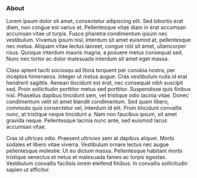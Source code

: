 ### About

Lorem ipsum dolor sit amet, consectetur adipiscing elit. Sed lobortis erat diam, non congue est varius et. Pellentesque vitae diam in erat accumsan accumsan vitae ut turpis. Fusce pharetra condimentum ipsum nec vestibulum. Vivamus ipsum nisl, interdum sit amet euismod at, pellentesque nec metus. Aliquam vitae lectus laoreet, congue nisl sit amet, ullamcorper risus. Quisque interdum mauris magna, a posuere metus consequat sed. Nunc nec tortor ac dolor malesuada interdum sit amet eget massa.

Class aptent taciti sociosqu ad litora torquent per conubia nostra, per inceptos himenaeos. Integer ut metus augue. Cras vestibulum nulla id erat hendrerit sagittis. Aenean tincidunt est erat, nec consequat nibh suscipit sed. Proin sollicitudin porttitor metus sed porttitor. Suspendisse quis finibus nisl. Phasellus dapibus tincidunt sem, vel tristique odio lacinia vitae. Donec condimentum velit sit amet blandit condimentum. Sed quam libero, commodo quis consectetur vel, interdum id elit. Proin tincidunt convallis nunc, at tristique neque tincidunt a. Nam non faucibus ipsum, sit amet gravida neque. Pellentesque lacinia nunc ante, sed euismod lacus accumsan vitae.

Cras id ultrices odio. Praesent ultricies sem at dapibus aliquet. Morbi sodales et libero vitae viverra. Vestibulum ornare lectus nec augue pellentesque molestie. Ut eu dictum massa. Pellentesque habitant morbi tristique senectus et netus et malesuada fames ac turpis egestas. Vestibulum convallis facilisis lorem eleifend finibus. In convallis sollicitudin sapien ut efficitur.